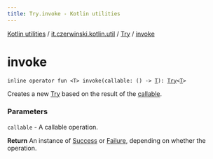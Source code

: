 ```yaml
---
title: Try.invoke - Kotlin utilities
---
```


[Kotlin utilities](../../index.html) / [it.czerwinski.kotlin.util](../index.html) / [Try](index.html) / [invoke](./invoke.html)

# invoke

`inline operator fun <T> invoke(callable: () -> `[`T`](invoke.html#T)`): `[`Try`](index.html)`<`[`T`](invoke.html#T)`>`

Creates a new [Try](index.html) based on the result of the [callable](invoke.html#it.czerwinski.kotlin.util.Try.Companion$invoke(kotlin.Function0((it.czerwinski.kotlin.util.Try.Companion.invoke.T)))/callable).

### Parameters

`callable` - A callable operation.

**Return**
An instance of [Success](../-success/index.html) or [Failure](../-failure/index.html), depending on whether the operation.

